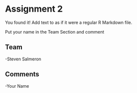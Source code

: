 # Assignment 2

You found it!  Add text to as if it were a regular R Markdown file.

Put your name in the Team Section and comment

## Team
-Steven Salmeron

## Comments
-Your Name
